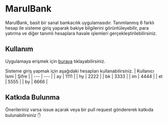 # MarulBank
MarulBank, basit bir sanal bankacılık uygulamasıdır. Tanımlanmış 6 farklı hesap ile sisteme giriş yaparak bakiye bilgilerini görüntüleyebilir, para yatırma ve diğer tanımlı hesaplara havale işlemleri gerçekleştirilebilirsiniz.

## Kullanım
Uygulamaya erişmek için [buraya](https://marulbank.netlify.app/) tıklayabilirsiniz.

Sisteme giriş yapmak için aşağıdaki hesapları kullanabilirsiniz. 
| Kullanıcı İsmi | Şifre |
| --- | --- |
| ay | 1111 |
| hy | 2222 |
| bk | 3333 |
| im | 4444 |
| et | 5555 |
| by | 6666 |

## Katkıda Bulunma
Önerileriniz varsa issue açarak veya bir pull request göndererek katkıda bulunabilirsiniz :hand:
